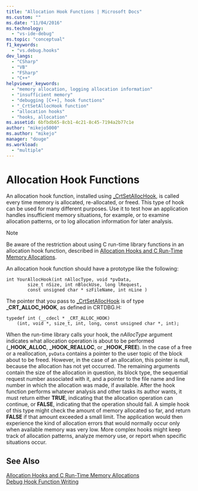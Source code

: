 ```yaml
---
title: "Allocation Hook Functions | Microsoft Docs"
ms.custom: ""
ms.date: "11/04/2016"
ms.technology: 
  - "vs-ide-debug"
ms.topic: "conceptual"
f1_keywords: 
  - "vs.debug.hooks"
dev_langs: 
  - "CSharp"
  - "VB"
  - "FSharp"
  - "C++"
helpviewer_keywords: 
  - "memory allocation, logging allocation information"
  - "insufficient memory"
  - "debugging [C++], hook functions"
  - "_CrtSetAllocHook function"
  - "allocation hooks"
  - "hooks, allocation"
ms.assetid: 6bfbdb65-8cb1-4c21-8c45-7194a2b77c1e
author: "mikejo5000"
ms.author: "mikejo"
manager: "douge"
ms.workload: 
  - "multiple"
---
```

# Allocation Hook Functions
An allocation hook function, installed using [_CrtSetAllocHook](/cpp/c-runtime-library/reference/crtsetallochook), is called every time memory is allocated, re-allocated, or freed. This type of hook can be used for many different purposes. Use it to test how an application handles insufficient memory situations, for example, or to examine allocation patterns, or to log allocation information for later analysis.  
  
> [!NOTE]
>  Be aware of the restriction about using C run-time library functions in an allocation hook function, described in [Allocation Hooks and C Run-Time Memory Allocations](../debugger/allocation-hooks-and-c-run-time-memory-allocations.md).  
  
 An allocation hook function should have a prototype like the following:  
  
```  
int YourAllocHook(int nAllocType, void *pvData,  
        size_t nSize, int nBlockUse, long lRequest,  
        const unsigned char * szFileName, int nLine )  
```  
  
 The pointer that you pass to [_CrtSetAllocHook](/cpp/c-runtime-library/reference/crtsetallochook) is of type **_CRT_ALLOC_HOOK**, as defined in CRTDBG.H:  
  
```  
typedef int (__cdecl * _CRT_ALLOC_HOOK)  
    (int, void *, size_t, int, long, const unsigned char *, int);  
```  
  
 When the run-time library calls your hook, the *nAllocType* argument indicates what allocation operation is about to be performed (**_HOOK_ALLOC**, **_HOOK_REALLOC**, or **_HOOK_FREE**). In the case of a free or a reallocation, `pvData` contains a pointer to the user topic of the block about to be freed. However, in the case of an allocation, this pointer is null, because the allocation has not yet occurred. The remaining arguments contain the size of the allocation in question, its block type, the sequential request number associated with it, and a pointer to the file name and line number in which the allocation was made, if available. After the hook function performs whatever analysis and other tasks its author wants, it must return either **TRUE**, indicating that the allocation operation can continue, or **FALSE**, indicating that the operation should fail. A simple hook of this type might check the amount of memory allocated so far, and return **FALSE** if that amount exceeded a small limit. The application would then experience the kind of allocation errors that would normally occur only when available memory was very low. More complex hooks might keep track of allocation patterns, analyze memory use, or report when specific situations occur.  
  
## See Also  
 [Allocation Hooks and C Run-Time Memory Allocations](../debugger/allocation-hooks-and-c-run-time-memory-allocations.md)   
 [Debug Hook Function Writing](../debugger/debug-hook-function-writing.md)   
